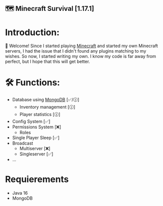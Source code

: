 ## 🗺️ Minecraft Survival [1.17.1]
# Introduction:
👋 Welcome! Since I started playing [Minecraft](https://minecraft.net) and started my own Minecraft servers, I had the issue that I didn't found any plugins matching to my wishes. So now, I started writing my own. I know my code is far away from perfect, but I hope that this will get better. 

# 🛠️ Functions:
- Database using [MongoDB](https://mongodb.org) [✅/🕧]
  - Inventory management [🕧]
  - Player statistics [🕧]
- Config System [✅]
- Permissions System [❌]
  - Roles
- Single Player Sleep [✅]
- Broadcast
  - Multiserver [❌]
  - Singleserver [✅]
- ...

# Requierements
- Java 16
- MongoDB
